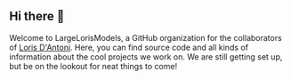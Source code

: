 ## Hi there 👋
Welcome to LargeLorisModels, a GitHub organization for the collaborators of [Loris D'Antoni](https://cseweb.ucsd.edu/~ldantoni/).
Here, you can find source code and all kinds of information about the cool projects we work on.
We are still getting set up, but be on the lookout for neat things to come!


<!--

**Here are some ideas to get you started:**

🙋‍♀️ A short introduction - what is your organization all about?
🌈 Contribution guidelines - how can the community get involved?
👩‍💻 Useful resources - where can the community find your docs? Is there anything else the community should know?
🍿 Fun facts - what does your team eat for breakfast?
🧙 Remember, you can do mighty things with the power of [Markdown](https://docs.github.com/github/writing-on-github/getting-started-with-writing-and-formatting-on-github/basic-writing-and-formatting-syntax)
-->
